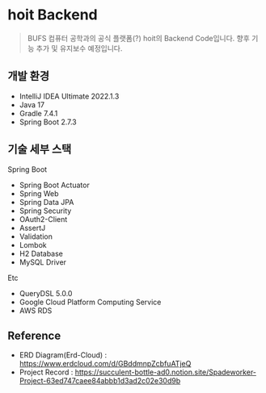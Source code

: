# hoit Backend

> BUFS 컴퓨터 공학과의 공식 플랫폼(?) hoit의 Backend Code입니다.
> 향후 기능 추가 및 유지보수 예정입니다.

## 개발 환경

* IntelliJ IDEA Ultimate 2022.1.3
* Java 17
* Gradle 7.4.1
* Spring Boot 2.7.3

## 기술 세부 스택

Spring Boot

* Spring Boot Actuator
* Spring Web
* Spring Data JPA
* Spring Security
* OAuth2-Client
* AssertJ
* Validation
* Lombok
* H2 Database
* MySQL Driver

Etc

* QueryDSL 5.0.0
* Google Cloud Platform Computing Service
* AWS RDS

## Reference

* ERD Diagram(Erd-Cloud) : https://www.erdcloud.com/d/GBddmnpZcbfuATjeQ
* Project Record : https://succulent-bottle-ad0.notion.site/Spadeworker-Project-63ed747caee84abbb1d3ad2c02e30d9b

